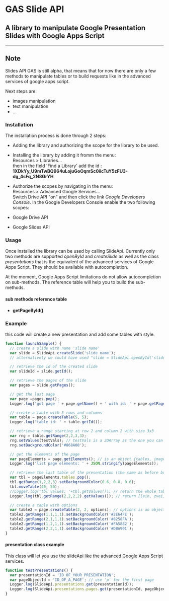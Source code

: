 # GAS Slide API  

## A library to manipulate Google Presentation Slides with Google Apps Script  
---
## Note  
Slides API GAS is still alpha, that means that for now there are only a few methods to manipulate tables or to build requests like in the advanced services of google apps script.  

Next steps are:  
 - images manipulation
 - text manipulation
 - ...
### Installation  
The installation process is done through 2 steps: 
- Adding the library and authorizing the scope for the library to be used.  
- Installing the library by adding it fromm the menu:  
Resources > Libraries...  
then in the field 'Find a Library'  add the id :  
 **1XDkYy_U9mTwBQ964uLojuGoOqmSc0iicTuY5zFU3-dg_4sFq_2N8GrYH**  

- Authorize the scopes by navigating in the menu:  
Resources > Advanced Google Services...  
Switch Drive API "on" and then click the link *Google Developers Console*.
In the Google Developers Console enable the two following scopes:  
 - Google Drive API  
 - Google Slides API  


### Usage  
Once installed the library can be used by calling SlideApi. Currently only two methods are supported *openById* and *createSlide* as well as the class *presentations* that is the equivalent of the advanced services of Google Apps Script. They should be available with autocompletion.  

At the moment, Google Apps Script limitations do not allow autocompletion on sub-methods. The reference table will help you to build the sub-methods.  

#### sub methods reference table  
 - **getPageById()**



### Example  
this code will create a new presentation and add some tables with style.

```javascript
function launchSample() {
  // create a slide with name 'slide name'
  var slide = SlideApi.createSlide('slide name');
  // alternatively we could have used "slide = SlideApi.openById('slideId');""

  // retrieve the id of the created slide
  var slideId = slide.getId();

  // retrieve the pages of the slide
  var pages = slide.getPages();

  // get the last page
  var page =pages.pop();  
  Logger.log('got page ' + page.getName() + ' with id: ' + page.getPageId()); // return 'got page undefined with id: p' as there is no title and id of the first page is always 'p'

  // create a table with 5 rows and columns
  var table = page.createTable(5, 5);
  Logger.log('table id: ' + table.getId());

  // retrieve a range starting at row 2 and column 2 with size 3x3
  var rng = table.getRange(2,2,3,3);
  rng.setValues(testVals); // testVals is a 2DArray as the one you can retrieve from SpreadsheetApp
  rng.setBackgroundColor('#868A08');

  // get the elements of the page
  var pageElements = page.getElements(); // is an object {tables, images, shapes, elementCount}
  Logger.log('list page elements: ' + JSON.stringify(pageElements));

  // retrieve the last table of the presentation (the same as before but an other way)
  var tbl = pageElements.tables.pop();
  tbl.getRange(1,2,2,3).setBackgroundColor(0.6, 0.8, 0.6);
  tbl.moveTable(40, 50);
  //Logger.log('tbl values: '+tbl.getValues()); // return the whole table
  Logger.log(tbl.getRange(2,2,2,2).getValues()); // return [[ein, zvei], [uno, dos]];

  // create a table with options
  var table2 = page.createTable(2, 2, options); // options is an object that let you specify size and position
  table2.getRange(1,1,1,1).setBackgroundColor('#2E64FE');
  table2.getRange(2,1,1,1).setBackgroundColor('#8258FA');
  table2.getRange(1,2,1,1).setBackgroundColor('#FA5882');
  table2.getRange(2,2,1,1).setBackgroundColor('#DBA901');
}

```

#### presentation class example  
 This class will let you use the slideApi like the advanced Google Apps Script services.  
 ```javascript
 function testPresentations() {
   var presentationId = 'ID_OF_YOUR_PRESENTATION';
   var pageObjectId = 'ID_OF_A_PAGE'; // use 'p' for the first page
   Logger.log(SlideApi.presentations.get(presentationId));
   Logger.log(SlideApi.presentations.pages.get(presentationId, pageObjectId));
 }
 ```
